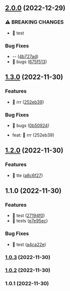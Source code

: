 

## [2.0.0](https://github.com/HENDDJ/vue3-hooks-utils/compare/1.3.0...2.0.0) (2022-12-29)


### ⚠ BREAKING CHANGES

* 🧨 test

### Bug Fixes

* -- ([4b727ad](https://github.com/HENDDJ/vue3-hooks-utils/commit/4b727ad0bf36073be83c14ae8560a68dbd61d862))
* 🐛 bugs ([675f513](https://github.com/HENDDJ/vue3-hooks-utils/commit/675f5132e12a96af6dd469e2d0fd3a4761467a57))

## [1.3.0](https://github.com/HENDDJ/vue3-hooks-utils/compare/1.2.0...1.3.0) (2022-11-30)


### Features

* 🎸 rrr ([252eb39](https://github.com/HENDDJ/vue3-hooks-utils/commit/252eb399a18816364891cfe89e7f0acbe0a924f4))


### Bug Fixes

* 🐛 bugs ([0b50924](https://github.com/HENDDJ/vue3-hooks-utils/commit/0b50924462cc88086118e953dfb70fb9e81cc059))

* feat: 🎸 rrr (252eb39)

## [1.2.0](https://github.com/HENDDJ/vue3-hooks-utils/compare/1.1.0...1.2.0) (2022-11-30)


### Features

* 🎸 tte ([a8c6f27](https://github.com/HENDDJ/vue3-hooks-utils/commit/a8c6f274ccd087f22a5ab7f060af76c121d8f3fb))

## 1.1.0 (2022-11-30)


### Features

* 🎸 test ([27194f0](https://github.com/HENDDJ/vue3-hooks-utils/commit/27194f0556fbff4d3ff6dcd544fe95fbee114020))
* 🎸 tests ([e7e95ec](https://github.com/HENDDJ/vue3-hooks-utils/commit/e7e95ec09d3c1a5f5444f3b05efe973774baef3d))


### Bug Fixes

* 🐛 test ([a4ca22e](https://github.com/HENDDJ/vue3-hooks-utils/commit/a4ca22e63c2110d171806de4e54142438b1b2092))

### [1.0.3](https://github.com/HENDDJ/vue3-hooks-utils/compare/1.0.2...1.0.3) (2022-11-30)

### [1.0.2](https://github.com/HENDDJ/vue3-hooks-utils/compare/1.0.1...1.0.2) (2022-11-30)

### 1.0.1 (2022-11-30)